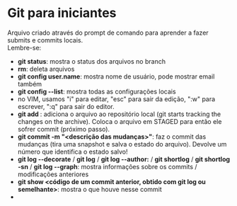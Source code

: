 # Git para iniciantes  
  
Arquivo criado através do prompt de comando para aprender a fazer submits e commits locais.  
Lembre-se:  
* **git status**: mostra o status dos arquivos no branch  
* **rm**: deleta arquivos  
* **git config user.name**: mostra nome de usuário, pode mostrar email também  
* **git config --list**: mostra todas as configurações locais  
* no VIM, usamos "i" para editar, "esc" para sair da edição, ":w" para escrever, ":q" para sair do editor.  
* **git add <filename>**: adiciona o arquivo ao repositório local (git starts tracking the changes on the archive). Coloca o arquivo em STAGED para então ele sofrer commit (próximo passo). 
* **git commit -m "<descrição das mudanças>"**: faz o commit das mudanças (tira uma snapshot e salva o estado do arquivo). Devolve um número que identifica o estado salvo!  
* **git log --decorate** / **git log** / **git log --author:<nome do autor>** / **git shortlog** / **git shortlog -sn** / **git log --graph**: mostra informações sobre os commits / modificações anteriores  
* **git show <código de um commit anterior, obtido com git log ou semelhante>**: mostra o que houve nesse commit  
* 
